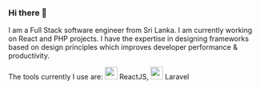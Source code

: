 ### Hi there 👋

I am a Full Stack software engineer from Sri Lanka. I am currently working on React and PHP projects. I have the expertise in designing frameworks based on design principles which improves developer performance & productivity.

The tools currently I use are: <img src="https://user-images.githubusercontent.com/2134347/195903657-1eab305a-dcfd-4f34-bd13-b06d9d7f0998.png" width="25"> ReactJS, 
<img src="https://user-images.githubusercontent.com/2134347/195904033-f683a071-3314-499c-a831-2c2f046b4871.png" width="25"> Laravel

<!--
**lakmalp/lakmalp** is a ✨ _special_ ✨ repository because its `README.md` (this file) appears on your GitHub profile.

Here are some ideas to get you started:

- 🔭 I’m currently working on ...
- 🌱 I’m currently learning ...
- 👯 I’m looking to collaborate on ...
- 🤔 I’m looking for help with ...
- 💬 Ask me about ...
- 📫 How to reach me: ...
- 😄 Pronouns: ...
- ⚡ Fun fact: ...
-->
